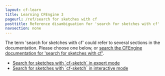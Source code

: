 ```yaml
---
layout: cf-learn
title: Learning CFEngine 3
pageurl: /ref/search for sketches with cf
posttitle: Reference disambiguation for 'search for sketches with cf'
navsection: none
---
```


The term 'search for sketches with cf' could refer to several sections in the documentation. Please choose one below, or
[search the CFEngine documentation for 'search for sketches with cf'](http://docs.cfengine.com/latest/search.html?q=search+for+sketches+with+cf).

- [Search for sketches with \`cf-sketch\` in expert mode](http://docs.cfengine.com/latest/guide-design-center-configure-sketches-community-design-center-advanced.html#search-for-sketches-with-cf-sketch-in-expert-mode)
- [Search for sketches with \`cf-sketch\` in interactive mode](http://docs.cfengine.com/latest/guide-design-center-configure-sketches-community-design-center-advanced.html#search-for-sketches-with-cf-sketch-in-interactive-mode)

